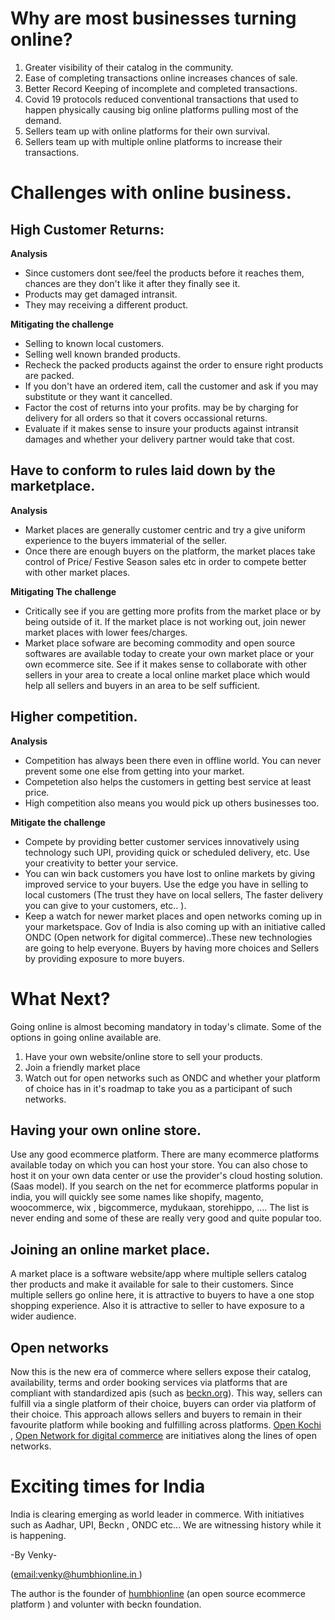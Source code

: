# Why are most businesses turning online? 
1. Greater visibility of their catalog in the community. 
2. Ease of completing transactions online increases chances of sale.
3. Better Record Keeping of incomplete and completed transactions.  
4. Covid 19 protocols reduced conventional transactions that used to happen physically causing big online platforms pulling most of the demand. 
6. Sellers team up with online platforms for their own survival.
7. Sellers team up with multiple online platforms to increase their transactions.




# Challenges with online business. 
## High Customer Returns: 
	
**Analysis**

* Since customers dont see/feel the  products before it reaches them, chances are they don't like it after they finally see it. 
* Products may get damaged intransit.
* They may receiving a different product.
	
**Mitigating the challenge**
	
* Selling to known local customers. 
* Selling well known branded products.
* Recheck the packed products against the order to ensure right products are packed. 
* If you don't have an ordered item, call the customer and ask if you may substitute or they want it cancelled. 
* Factor the cost of returns into your profits. may be by charging for delivery for all orders so that it covers occassional returns. 
* Evaluate if it makes sense to insure your products against intransit damages and whether your  delivery partner would take that cost. 
	
	
## Have to conform to rules laid down by the marketplace. 
	
**Analysis**

* Market places are generally customer centric and try a give uniform experience to the buyers immaterial of the seller. 
* Once there are enough buyers on the platform, the market places take control of Price/ Festive Season sales etc in order to compete better with other market places.

**Mitigating The challenge**

* Critically see if you are getting more profits from the market place or by being outside of it. If the market place is not working out, join newer market places with lower fees/charges. 
* Market place sofware are becoming commodity and open source softwares are available today to create your own market place or your own ecommerce site. See if it makes sense to collaborate with other sellers in your area to create a local online market place which would help all sellers and buyers in an area to be self sufficient. 

	
## Higher competition.

**Analysis**

* Competition has always been there even in offline world. You can never prevent some one else from getting into your market. 
* Competetion also helps the customers in getting best service at least price.
* High competition also means you would pick up others businesses too.

**Mitigate the challenge**

* Compete by providing better customer services innovatively using technology such UPI, providing quick or scheduled delivery, etc. Use your creativity to better your service.
* You can win back customers you have lost to online markets by giving improved service to your buyers. Use the edge you have in selling to local customers (The trust they have on local sellers, The faster delivery you can give to your customers, etc.. ).
* Keep a watch for newer market places and open networks coming up in your marketspace. Gov of India is also coming up with an initiative called ONDC (Open network for digital commerce)..These new technologies are going to help everyone. Buyers by having more choices and Sellers by providing exposure to more buyers. 

# What Next? 
Going online is  almost becoming mandatory in today's climate. Some of the options in going online available are. 
1. Have your own website/online store to sell your products. 
2. Join a friendly market place
3. Watch out for open networks such as ONDC and whether your platform of choice has in it's roadmap to take you as a participant  of such networks.  


## Having your own online store. 
Use any good ecommerce platform. There are many ecommerce platforms available today on which you can host your store. You can also chose to host it on your own data center or use the provider's cloud hosting solution. (Saas model). If you search on the net for ecommerce  platforms popular in india, you will quickly see some names like shopify, magento, woocommerce, wix , bigcommerce, mydukaan, storehippo, .... The list is never ending and some of these are really very good and quite popular too. 

## Joining an online market place. 
A market place is a software website/app where multiple sellers catalog ther products and make it available for sale to their customers. Since multiple sellers go online here, it is attractive to buyers to have a one stop shopping experience. Also it is attractive to seller to have exposure to a wider audience.



## Open networks
Now this is the new era of commerce where sellers expose their catalog, availability, terms and order booking services via platforms that are compliant with standardized apis (such as [beckn.org](https://beckn.org/)). This way, sellers can fulfill via a single platform of their choice, buyers can order via platform of their choice. This approach allows sellers and buyers to remain in their favourite platform while booking and fulfilling across platforms. [Open Kochi](https://openkochi.net) , [Open Network for digital commerce](https://pib.gov.in/PressReleasePage.aspx?PRID=1745611) are initiatives along the lines of open networks. 


# Exciting times for India
India is clearing emerging as world leader in commerce. With initiatives such as Aadhar, UPI, Beckn , ONDC etc... We are witnessing history while it is happening. 

-By Venky-

([email:venky@humbhionline.in ](mailto:venky@humbhionline.in))

The author is the founder of [humbhionline](https://humbhionline.in) (an open source ecommerce platform ) and volunter with beckn foundation.
